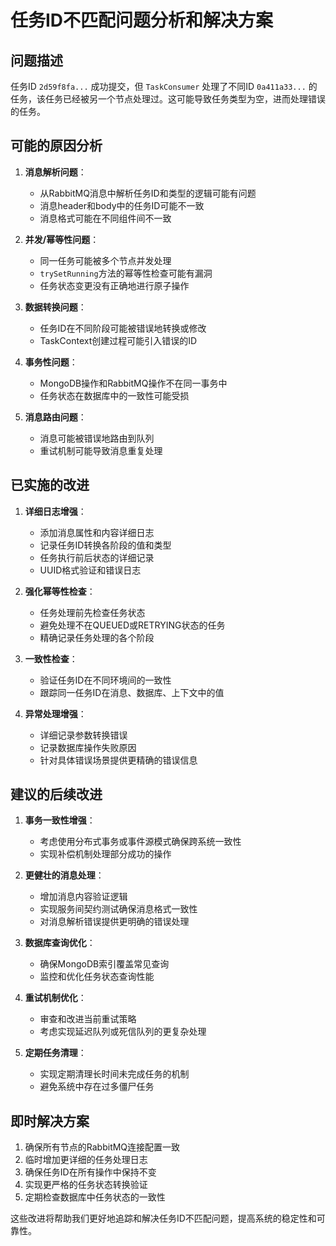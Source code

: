 # 任务ID不匹配问题分析和解决方案

## 问题描述

任务ID `2d59f8fa...` 成功提交，但 `TaskConsumer` 处理了不同ID `0a411a33...` 的任务，该任务已经被另一个节点处理过。这可能导致任务类型为空，进而处理错误的任务。

## 可能的原因分析

1. **消息解析问题**：
   - 从RabbitMQ消息中解析任务ID和类型的逻辑可能有问题
   - 消息header和body中的任务ID可能不一致
   - 消息格式可能在不同组件间不一致

2. **并发/幂等性问题**：
   - 同一任务可能被多个节点并发处理
   - `trySetRunning`方法的幂等性检查可能有漏洞
   - 任务状态变更没有正确地进行原子操作

3. **数据转换问题**：
   - 任务ID在不同阶段可能被错误地转换或修改
   - TaskContext创建过程可能引入错误的ID

4. **事务性问题**：
   - MongoDB操作和RabbitMQ操作不在同一事务中
   - 任务状态在数据库中的一致性可能受损

5. **消息路由问题**：
   - 消息可能被错误地路由到队列
   - 重试机制可能导致消息重复处理

## 已实施的改进

1. **详细日志增强**：
   - 添加消息属性和内容详细日志
   - 记录任务ID转换各阶段的值和类型
   - 任务执行前后状态的详细记录
   - UUID格式验证和错误日志

2. **强化幂等性检查**：
   - 任务处理前先检查任务状态
   - 避免处理不在QUEUED或RETRYING状态的任务
   - 精确记录任务处理的各个阶段

3. **一致性检查**：
   - 验证任务ID在不同环境间的一致性
   - 跟踪同一任务ID在消息、数据库、上下文中的值

4. **异常处理增强**：
   - 详细记录参数转换错误
   - 记录数据库操作失败原因
   - 针对具体错误场景提供更精确的错误信息

## 建议的后续改进

1. **事务一致性增强**：
   - 考虑使用分布式事务或事件源模式确保跨系统一致性
   - 实现补偿机制处理部分成功的操作

2. **更健壮的消息处理**：
   - 增加消息内容验证逻辑
   - 实现服务间契约测试确保消息格式一致性
   - 对消息解析错误提供更明确的错误处理

3. **数据库查询优化**：
   - 确保MongoDB索引覆盖常见查询
   - 监控和优化任务状态查询性能

4. **重试机制优化**：
   - 审查和改进当前重试策略
   - 考虑实现延迟队列或死信队列的更复杂处理

5. **定期任务清理**：
   - 实现定期清理长时间未完成任务的机制
   - 避免系统中存在过多僵尸任务

## 即时解决方案

1. 确保所有节点的RabbitMQ连接配置一致
2. 临时增加更详细的任务处理日志
3. 确保任务ID在所有操作中保持不变
4. 实现更严格的任务状态转换验证
5. 定期检查数据库中任务状态的一致性

这些改进将帮助我们更好地追踪和解决任务ID不匹配问题，提高系统的稳定性和可靠性。 